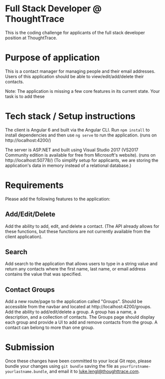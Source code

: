 # Full Stack Developer @ ThoughtTrace
This is the coding challenge for applicants of the full stack developer position at ThoughtTrace.

# Purpose of application
This is a contact manager for managing people and their email addresses. Users of this application should be able to view/edit/add/delete their contacts.

Note: The application is missing a few core features in its current state. Your task is to add these 

# Tech stack / Setup instructions
The client is Angular 6 and built via the Angular CLI. Run `npm install` to install dependencies and then use `ng serve` to run the application. (runs on http://localhost:4200/)

The server is ASP.NET and built using Visual Studio 2017 (VS2017 Community edition is available for free from Microsoft's website). (runs on http://localhost:50778/) (To simplify setup for applicants, we are storing the application's data in memory instead of a relational database.)

# Requirements
Please add the following features to the application:

## Add/Edit/Delete
Add the ability to add, edit, and delete a contact. (The API already allows for these functions, but these functions are not currently available from the client application).

## Search
Add search to the application that allows users to type in a string value and return any contacts where the first name, last name, or email address contains the value that was specified.

## Contact Groups
Add a new route/page to the application called "Groups". Should be accessible from the navbar and located at http://localhost:4200/groups. Add the ability to add/edit/delete a group. A group has a name, a description, and a collection of contacts. The Groups page should display each group and provide a UI to add and remove contacts from the group. A contact can belong to more than one group.

# Submission
Once these changes have been committed to your local Git repo, please bundle your changes using `git bundle` saving the file as `yourfirstname-yourlastname.bundle`, and email it to luke.lengl@thoughttrace.com.